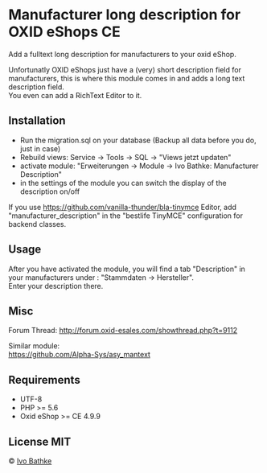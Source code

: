 # Manufacturer long description for OXID eShops CE
Add a fulltext long description for manufacturers to your oxid eShop.  

Unfortunatly OXID eShops just have a (very) short description field for manufacturers, 
this is where this module comes in and adds a long text description field.  
You even can add a RichText Editor to it.  

## Installation
- Run the migration.sql on your database (Backup all data before you do, just in case)
- Rebuild views: Service -> Tools -> SQL -> "Views jetzt updaten"
- activate module: "Erweiterungen -> Module -> Ivo Bathke: Manufacturer Description"
- in the settings of the module you can switch the display of the description on/off

If you use https://github.com/vanilla-thunder/bla-tinymce Editor, add  
"manufacturer_description" in the "bestlife TinyMCE" configuration for backend classes.

## Usage
After you have activated the module, you will find a tab "Description" in your manufacturers under  :
"Stammdaten -> Hersteller".  
Enter your description there.

## Misc
Forum Thread:
http://forum.oxid-esales.com/showthread.php?t=9112

Similar module:  
https://github.com/Alpha-Sys/asy_mantext

## Requirements

- UTF-8
- PHP >= 5.6
- Oxid eShop >= CE 4.9.9

## License MIT

© [Ivo Bathke](https://oxid.ivo-bathke.name)
